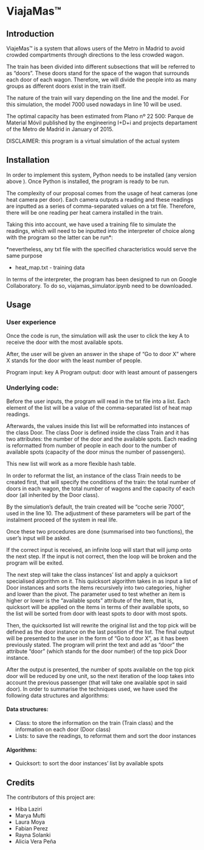 # ViajaMas™

## Introduction

ViajeMas™ is a system that allows users of the Metro in Madrid to avoid crowded compartments through directions to the less crowded wagon.

The train has been divided into different subsections that will be referred to as “doors”. These doors stand for the space of the wagon that surrounds each door of each wagon. Therefore, we will divide the people into as many groups as different doors exist in the train itself.

The nature of the train will vary depending on the line and the model. For this simulation, the model 7000 used nowadays in line 10 will be used.

The optimal capacity has been estimated from Plano nº 22 500: Parque de Material Móvil published by the engineering I+D+i and projects departament of the Metro de Madrid in January of 2015.

DISCLAIMER: this program is a virtual simulation of the actual system

## Installation

In order to implement this system, Python needs to be installed (any version above ). Once Python is installed, the program is ready to be run.

The complexity of our proposal comes from the usage of heat cameras (one heat camera per door). Each camera outputs a reading and these readings are inputted as a series of comma-separated values on a txt file. Therefore, there will be one reading per heat camera installed in the train.

Taking this into account, we have used a training file to simulate the readings, which will need to be inputted into the interpreter of choice along with the program so the latter can be run*:

*nevertheless, any txt file with the specified characteristics would serve the same purpose

- heat_map.txt - training data

In terms of the interpreter, the program has been designed to run on Google Collaboratory. To do so, viajamas_simulator.ipynb need to be downloaded.

## Usage

### User experience

Once the code is run, the simulation will ask the user to click the key A to receive the door with the most available spots.

After, the user will be given an answer in the shape of “Go to door X” where X stands for the door with the least number of people.

Program input: key A
Program output: door with least amount of passengers

### Underlying code:

Before the user inputs, the program will read in the txt file into a list. Each element of the list will be a value of the comma-separated list of heat map readings.

Afterwards, the values inside this list will be reformatted into instances of the class Door. The class Door is defined inside the class Train and it has two attributes: the number of the door and the available spots. Each reading is reformatted from number of people in each door to the number of available spots (capacity of the door minus the number of passengers).

This new list will work as a more flexible hash table.

In order to reformat the list, an instance of the class Train needs to be created first, that will specify the conditions of the train: the total number of doors in each wagon, the total number of wagons and the capacity of each door (all inherited by the Door class).

By the simulation’s default, the train created will be “coche serie 7000”, used in the line 10. The adjustment of these parameters will be part of the instalment proceed of the system in real life.

Once these two procedures are done (summarised into two functions), the user’s input will be asked.

If the correct input is received, an infinite loop will start that will jump onto the next step. If the input is not correct, then the loop will be broken and the program will be exited.

The next step will take the class instances’ list and apply a quicksort specialised algorithm on it. This quicksort algorithm takes in as input a list of Door instances and sorts the items recursively into two categories, higher and lower than the pivot. The parameter used to test whether an item is higher or lower is the “available spots” attribute of the item, that is, quicksort will be applied on the items in terms of their available spots, so the list will be sorted from door with least spots to door with most spots.

Then, the quicksorted list will rewrite the original list and the top pick will be defined as the door instance on the last position of the list. The final output will be presented to the user in the form of “Go to door X”, as it has been previously stated. The program will print the text and add as “door” the attribute “door” (which stands for the door number) of the top pick Door instance.

After the output is presented, the number of spots available on the top pick door will be reduced by one unit, so the next iteration of the loop takes into account the previous passenger (that will take one available spot in said door).
In order to summarise the techniques used, we have used the following data structures and algorithms:

#### Data structures:

- Class: to store the information on the train (Train class) and the information on each door (Door class)
- Lists: to save the readings, to reformat them and sort the door instances

#### Algorithms:

- Quicksort: to sort the door instances’ list by available spots

## Credits

The contributors of this project are:

- Hiba Laziri
- Marya Mufti
- Laura Moya
- Fabian Perez
- Rayna Solanki 
- Alicia Vera Peña
